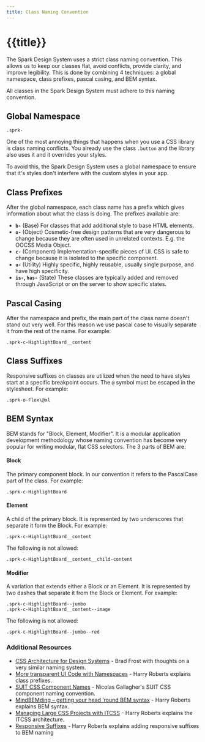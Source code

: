 ```yaml
---
title: Class Naming Convention
---
```


# {{title}}

The Spark Design System uses a strict class naming convention. This allows us to keep our classes flat, avoid conflicts, provide clarity, and improve legibility. This is done by combining 4 techniques: a global namespace, class prefixes, pascal casing, and BEM syntax.

All classes in the Spark Design System must adhere to this naming convention.

## Global Namespace
```
.sprk-
```
One of the most annoying things that happens when you use a CSS library is class naming conflicts. You already use the class `.button` and the library also uses it and it overrides your styles.

To avoid this, the Spark Design System uses a global namespace to ensure that it's styles don't interfere with the custom styles in your app.

## Class Prefixes
After the global namespace, each class name has a prefix which gives information about what the class is doing. The prefixes available are:

* **`b-`** (Base) For classes that add additional style to base HTML elements.
* **`o-`** (Object) Cosmetic-free design patterns that are very dangerous to change because they are often used in unrelated contexts. E.g. the OOCSS Media Object.
* **`c-`** (Component) Implementation-specific pieces of UI. CSS is safe to change because it is isolated to the specific component.
* **`u-`** (Utility) Highly specific, highly reusable, usually single purpose, and have high specificity.
* **`is-`, `has-`** (State) These classes are typically added and removed through JavaScript or on the server to show specific states.

## Pascal Casing
After the namespace and prefix, the main part of the class name doesn't stand out very well. For this reason we use pascal case to visually separate it from the rest of the name. For example:
```
.sprk-c-HighlightBoard__content
```

## Class Suffixes
Responsive suffixes on classes are utilized when the need to have styles start at a specific breakpoint occurs. The `@` symbol must be escaped in the stylesheet. For example:
```
.sprk-o-Flex\@xl
```

## BEM Syntax
BEM stands for "Block, Element, Modifier". It is a modular application development methodology whose naming convention has become very popular for writing modular, flat CSS selectors. The 3 parts of BEM are:

#### Block
The primary component block. In our convention it refers to the PascalCase part of the class. For example:
```
.sprk-c-HighlightBoard
```

#### Element
A child of the primary block. It is represented by two underscores that separate it form the Block. For example:
```
.sprk-c-HighlightBoard__content
```
The following is not allowed:
```
.sprk-c-HighlightBoard__content__child-content
```

#### Modifier
A variation that extends either a Block or an Element. It is represented by two dashes that separate it from the Block or Element. For example:
```
.sprk-c-HighlightBoard--jumbo
.sprk-c-HighlightBoard__content--image
```
The following is not allowed:
```
.sprk-c-HighlightBoard--jumbo--red
```

### Additional Resources
* [CSS Architecture for Design Systems](http://bradfrost.com/blog/post/css-architecture-for-design-systems/) - Brad Frost with thoughts on a very similar naming system.
* [More transparent UI Code with Namespaces](https://csswizardry.com/2015/03/more-transparent-ui-code-with-namespaces/) - Harry Roberts explains class prefixes.
* [SUIT CSS Component Names](https://github.com/suitcss/suit/blob/master/doc/naming-conventions.md#components) - Nicolas Gallagher's SUIT CSS component naming convention.
* [MindBEMding – getting your head ’round BEM syntax](https://csswizardry.com/2013/01/mindbemding-getting-your-head-round-bem-syntax/) - Harry Roberts explains BEM syntax.
* [Managing Large CSS Projects with ITCSS](http://www.creativebloq.com/web-design/manage-large-css-projects-itcss-101517528) - Harry Roberts explains the ITCSS architecture.
* [Responsive Suffixes](https://csswizardry.com/2015/08/bemit-taking-the-bem-naming-convention-a-step-further/) - Harry Roberts explains adding responsive suffixes to BEM naming
